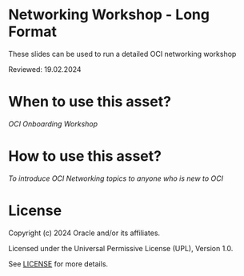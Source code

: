 # Networking Workshop - Long Format
 
These slides can be used to run a detailed OCI networking workshop
 
Reviewed: 19.02.2024

# When to use this asset?
 
*OCI Onboarding Workshop*
 
# How to use this asset?
 
*To introduce OCI Networking topics to anyone who is new to OCI*
 
# License

Copyright (c) 2024 Oracle and/or its affiliates.

Licensed under the Universal Permissive License (UPL), Version 1.0.

See [LICENSE](https://github.com/oracle-devrel/technology-engineering/blob/main/LICENSE) for more details.
